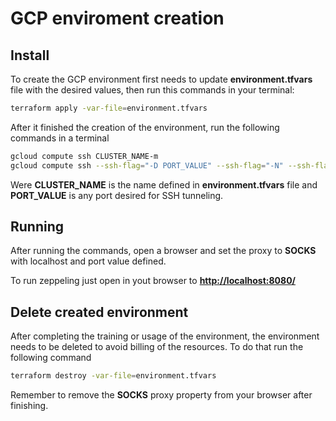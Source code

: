 # GCP enviroment creation

## Install

To create the GCP environment first needs to update **environment.tfvars** file with the desired values, then run this commands in your terminal:

```bash
terraform apply -var-file=environment.tfvars
```

After it finished the creation of the environment, run the following commands in a terminal

```bash
gcloud compute ssh CLUSTER_NAME-m
gcloud compute ssh --ssh-flag="-D PORT_VALUE" --ssh-flag="-N" --ssh-flag="-n" CLUSTER_NAME-m
```

Were **CLUSTER_NAME** is the name defined in **environment.tfvars** file and **PORT_VALUE** is any port desired for SSH tunneling.

## Running

After running the commands, open a browser and set the proxy to **SOCKS** with localhost and port value defined.

To run zeppeling just open in yout browser to **<http://localhost:8080/>**

## Delete created environment

After completing the training or usage of the environment, the environment needs to be deleted to avoid billing of the resources. To do that run the following command

```bash
terraform destroy -var-file=environment.tfvars
```

Remember to remove the **SOCKS** proxy property from your browser after finishing.
